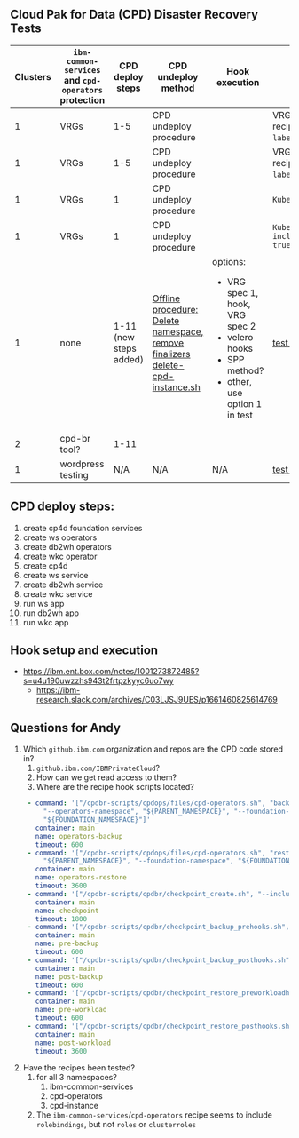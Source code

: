 ## Cloud Pak for Data (CPD) Disaster Recovery Tests

| Clusters | `ibm-common-services` and `cpd-operators` protection | CPD deploy steps | CPD undeploy method | Hook execution |Test description | VRG file | Test results | Slack link |
| ---------| ------------                                         | ---              | ---                 | ---            |---              | -----    | ---          | ---        |
|1|VRGs|1-5|CPD undeploy procedure||VRGs derived from recipes w/ `labelSelector`s present | [vrgs-cpd-labels.yaml](vrgs-cpd-labels.yaml)|
|1|VRGs|1-5|CPD undeploy procedure||VRGs derived from recipes w/ `labelSelector`s absent | [vrgs-cpd.yaml](vrgs-cpd.yaml)| [4 of 8 pods ready](test1results.md) | https://ibm-research.slack.com/archives/G01EC1VVA56/p1661300185045649
|1|VRGs|1|CPD undeploy procedure||`KubeObjectProtection: {}` | [vrgs-cpd-everything-namespaced.yaml](vrgs-cpd-everything-namespaced.yaml)
|1|VRGs|1|CPD undeploy procedure||`KubeObjectProtection: includeClusterResources: true` | [vrgs-cpd-everything.yaml](vrgs-cpd-everything.yaml)| | https://ibm-research.slack.com/archives/G01EC1VVA56/p1661445646846479
|1|none|1-11 (new steps added)|[Offline procedure: Delete namespace, remove finalizers](https://www.ibm.com/docs/en/cloud-paks/cp-data/4.5.x?topic=obr-scenario-creating-offline-backup-cloud-pak-data-instance-restoring-it-same-cluster#concept_qpy_zpj_wqb__delete_namespaces) [delete-cpd-instance.sh](delete-cpd-instance.sh)|options:<ul><li>VRG spec 1, hook, VRG spec 2<li>velero hooks<li>SPP method?<li>other, use option 1 in test | [test procedure](test2procedure.md) | [vrg-capture.yaml](vrg-capture.yaml) [vrg-restore-1.yaml](vrg-restore-1.yaml) [vrg-restore-2.yaml](vrg-restore-2.yaml) | [test result](test2results.md) | https://ibm-research.slack.com/archives/G01EC1VVA56/p1661795759986199 https://ibm-research.slack.com/archives/G01EC1VVA56/p1661796307489459 https://ibm-research.slack.com/archives/G01EC1VVA56/p1661796526936669
|2|cpd-br tool?|1-11||
|1|wordpress testing|N/A|N/A|N/A|[test procedure](wp-test.md) | [vrg](wp-vrg.yaml)|[test result](wp-result.md) | 
	
## CPD deploy steps:
1. create cp4d foundation services
2. create ws operators
3. create db2wh operators
4. create wkc operator
5. create cp4d 
6. create ws service
7. create db2wh service
8. create wkc service
9. run ws app
10. run db2wh app
11. run wkc app

## Hook setup and execution
- https://ibm.ent.box.com/notes/1001273872485?s=u4u190uwzzhs943t2frtpzkyyc6uo7wy
   - https://ibm-research.slack.com/archives/C03LJSJ9UES/p1661460825614769
	
## Questions for Andy
1. Which `github.ibm.com` organization and repos are the CPD code stored in?
   1. `github.ibm.com/IBMPrivateCloud`?
   1. How can we get read access to them?
   1. Where are the recipe hook scripts located?
   ```yaml
    - command: '["/cpdbr-scripts/cpdops/files/cpd-operators.sh", "backup", "--backup-iam-data",
        "--operators-namespace", "${PARENT_NAMESPACE}", "--foundation-namespace",
        "${FOUNDATION_NAMESPACE}"]'
      container: main
      name: operators-backup
      timeout: 600
    - command: '["/cpdbr-scripts/cpdops/files/cpd-operators.sh", "restore", "--operators-namespace",
        "${PARENT_NAMESPACE}", "--foundation-namespace", "${FOUNDATION_NAMESPACE}"]'
      container: main
      name: operators-restore
      timeout: 3600
    - command: '["/cpdbr-scripts/cpdbr/checkpoint_create.sh", "--include-namespaces=${GROUP.cpd-instance-resources.namespaces}"]'
      container: main
      name: checkpoint
      timeout: 1800
    - command: '["/cpdbr-scripts/cpdbr/checkpoint_backup_prehooks.sh", "--include-namespaces=${GROUP.cpd-instance-resources.namespaces}"]'
      container: main
      name: pre-backup
      timeout: 600
    - command: '["/cpdbr-scripts/cpdbr/checkpoint_backup_posthooks.sh", "--include-namespaces=${GROUP.cpd-instance-resources.namespaces}"]'
      container: main
      name: post-backup
      timeout: 600
    - command: '["/cpdbr-scripts/cpdbr/checkpoint_restore_preworkloadhooks.sh", "--include-namespaces=${GROUP.cpd-instance-resources.namespaces}"]'
      container: main
      name: pre-workload
      timeout: 600
    - command: '["/cpdbr-scripts/cpdbr/checkpoint_restore_posthooks.sh", "--include-namespaces=${GROUP.cpd-instance-resources.namespaces}"]'
      container: main
      name: post-workload
      timeout: 3600
      ```
1. Have the recipes been tested?
   1. for all 3 namespaces?
      1. ibm-common-services
      1. cpd-operators
      1. cpd-instance
   1. The `ibm-common-services`/`cpd-operators` recipe seems to include `rolebindings`, but not `roles` or `clusterroles`
	
